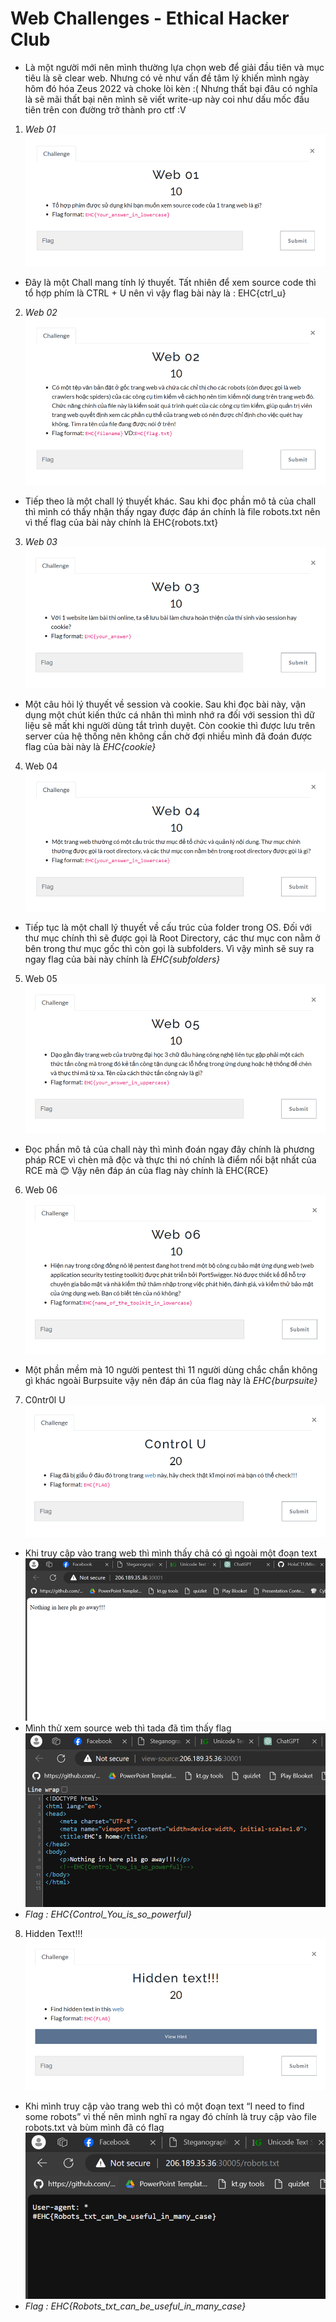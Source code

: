 # Web Challenges - Ethical Hacker Club
- Là một người mới nên mình thường lựa chọn web để giải đầu tiên và mục tiêu là sẽ clear web. Nhưng có vẻ như vấn đề tâm lý khiến mình ngày hôm đó hóa Zeus 2022 và choke lòi kèn :( Nhưng thất bại đâu có nghĩa là sẽ mãi thất bại nên mình sẽ viết write-up này coi như dấu mốc đầu tiên trên con đường trở thành pro ctf :V

1. *Web 01*
 ![Alt text](Image\image.png)
- Đây là một Chall mang tính lý thuyết. Tất nhiên để xem source code thì tổ hợp phím là CTRL + U nên vì vậy flag bài này là : EHC{ctrl_u}
2.	*Web 02*
 ![Alt text](Image\image-1.png)
- Tiếp theo là một chall lý thuyết khác. Sau khi đọc phần mô tả của chall thì mình có thấy nhận thấy ngay được đáp án chính là file robots.txt nên vì thế flag của bài này chính là EHC{robots.txt}
3.	*Web 03*
 ![Alt text](Image\image-2.png)
- Một câu hỏi lý thuyết về session và cookie. Sau khi đọc bài này, vận dụng một chút kiến thức cá nhân thì mình nhớ ra đối với session thì dữ liệu sẽ mất khi người dùng tắt trình duyệt. Còn cookie thì được lưu trên server của hệ thống nên không cần chờ đợi nhiều mình đã đoán được flag của bài này là *EHC{cookie}*
4.	Web 04
 ![Alt text](Image\image-3.png)
- Tiếp tục là một chall lý thuyết về cấu trúc của folder trong OS. Đối với thư mục chính thì sẽ được gọi là Root Directory, các thư mục con nằm ở bên trong thư mục gốc thì còn gọi là subfolders. Vì vậy mình sẽ suy ra ngay flag của bài này chính là *EHC{subfolders}*
5.	Web 05
 ![Alt text](Image\image-4.png)
- Đọc phần mô tả của chall này thì mình đoán ngay đây chính là phương pháp RCE vì chèn mã độc và thực thi nó chính là điểm nổi bật nhất của RCE mà 😊 Vậy nên đáp án của flag này chính là EHC{RCE}
6.	Web 06
 ![Alt text](Image\image-5.png)
- Một phần mềm mà 10 người pentest thì 11 người dùng chắc chắn không gì khác ngoài Burpsuite vậy nên đáp án của flag này là *EHC{burpsuite}*
7.	C0ntr0l U
 ![Alt text](Image\image-6.png)
- Khi truy cập vào trang web thì mình thấy chả có gì ngoài một đoạn text
 ![Alt text](Image\image-7.png)
- Mình thử xem source web thì tada đã tìm thấy flag 
 ![Alt text](Image\image-8.png)
- *Flag : EHC{Control_You_is_so_powerful}*
8.	Hidden Text!!!
 ![Alt text](Image\image-9.png)
- Khi mình truy cập vào trang web thì có một đoạn text “I need to find some robots” vì thế nên mình nghĩ ra ngay đó chính là truy cập vào file robots.txt và bùm mình đã có flag
 ![Alt text](Image\image-10.png)
- *Flag : EHC{Robots_txt_can_be_useful_in_many_case}*